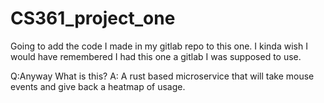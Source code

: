 # CS361_project_one

Going to add the code I made in my gitlab repo to this one.
I kinda wish I would have remembered I had this one a gitlab I was supposed to
use.

Q:Anyway What is this?
A: A rust based microservice that will take mouse events and give back a 
heatmap of usage.




